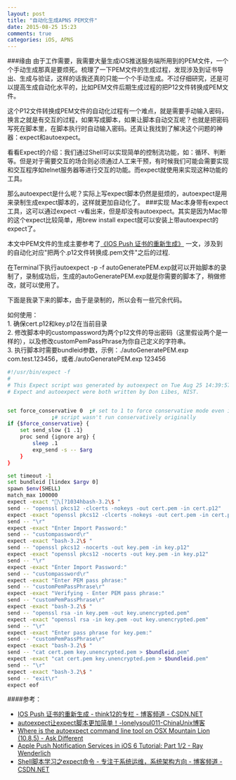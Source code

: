 ```yaml
---
layout: post
title: "自动化生成APNS PEM文件"
date: 2015-08-25 15:23
comments: true
categories: iOS, APNS
---
```

###缘由
由于工作需要，我需要大量生成iOS推送服务端所用到的PEM文件，一个个手动生成那真是要烦死。梳理了一下PEM文件的生成过程，发现涉及到证书导出、生成与验证，这样的话我还真的只能一个个手动生成。不过仔细研究，还是可以提高生成自动化水平的，比如PEM文件后期生成过程的把P12文件转换成PEM文件。

<!--more-->

这个P12文件转换成PEM文件的自动化过程有一个难点，就是需要手动输入密码，换言之就是有交互的过程，如果写成脚本，如果让脚本自动交互呢？也就是把密码写死在脚本里，在脚本执行时自动输入密码。还真让我找到了解决这个问题的神器：expect和autoexpect。

看看Expect的介绍：我们通过Shell可以实现简单的控制流功能，如：循环、判断等。但是对于需要交互的场合则必须通过人工来干预，有时候我们可能会需要实现和交互程序如telnet服务器等进行交互的功能。而expect就使用来实现这种功能的工具。

那么autoexpect是什么呢？实际上写expect脚本仍然是挺烦的，autoexpect是用来录制生成expect脚本的，这样就更加自动化了。
###实现
Mac本身带有expect工具，这可以通过expect -v看出来，但是却没有autoexpect。其实是因为Mac带的这个expect比较简单，用brew install expect就可以安装上带autoexpect的expect了。

本文中PEM文件的生成主要参考了[《IOS Push 证书的重新生成》](http://blog.csdn.net/think12/article/details/8863411) 一文，涉及到的自动化对应"把两个.p12文件转换成.pem文件"之后的过程.

在Terminal下执行autoexpect -p -f autoGeneratePEM.exp就可以开始脚本的录制了，录制成功后，生成的autoGeneratePEM.exp就是你需要的脚本了，稍做修改，就可以使用了。

下面是我录下来的脚本，由于是录制的，所以会有一些冗余代码。

如何使用：    
	1. 确保cert.p12和key.p12在当前目录  
	2. 修改脚本中的custompassword为两个p12文件的导出密码（这里假设两个是一样的），以及修改customPemPassPhrase为你自己定义的字符串。   
	3. 执行脚本时需要bundleid参数，示例：./autoGeneratePEM.exp com.test.123456，或者./autoGeneratePEM.exp 123456

```bash
#!/usr/bin/expect -f
#
# This Expect script was generated by autoexpect on Tue Aug 25 14:39:57 2015
# Expect and autoexpect were both written by Don Libes, NIST.


set force_conservative 0  ;# set to 1 to force conservative mode even if
			  ;# script wasn't run conservatively originally
if {$force_conservative} {
	set send_slow {1 .1}
	proc send {ignore arg} {
		sleep .1
		exp_send -s -- $arg
	}
}

set timeout -1
set bundleid [lindex $argv 0]  
spawn $env(SHELL)
match_max 100000
expect -exact "\[?1034hbash-3.2\$ "
send -- "openssl pkcs12 -clcerts -nokeys -out cert.pem -in cert.p12"
expect -exact "openssl pkcs12 -clcerts -nokeys -out cert.pem -in cert.p12"
send -- "\r"
expect -exact "Enter Import Password:"
send -- "custompassword\r"
expect -exact "bash-3.2\$ "
send -- "openssl pkcs12 -nocerts -out key.pem -in key.p12"
expect -exact "openssl pkcs12 -nocerts -out key.pem -in key.p12"
send -- "\r"
expect -exact "Enter Import Password:"
send -- "custompassword\r"
expect -exact "Enter PEM pass phrase:"
send -- "customPemPassPhrase\r"
expect -exact "Verifying - Enter PEM pass phrase:"
send -- "customPemPassPhrase\r"
expect -exact "bash-3.2\$ "
send -- "openssl rsa -in key.pem -out key.unencrypted.pem"
expect -exact "openssl rsa -in key.pem -out key.unencrypted.pem"
send -- "\r"
expect -exact "Enter pass phrase for key.pem:"
send -- "customPemPassPhrase\r"
expect -exact "bash-3.2\$ "
send -- "cat cert.pem key.unencrypted.pem > $bundleid.pem"
expect -exact "cat cert.pem key.unencrypted.pem > $bundleid.pem"
send -- "\r"
expect -exact "bash-3.2\$ "
send -- "exit\r"
expect eof


```
####参考：

* [IOS Push 证书的重新生成 - think12的专栏 - 博客频道 - CSDN.NET](http://blog.csdn.net/think12/article/details/8863411)
* [autoexpect让expect脚本更加简单！-lonelysoul011-ChinaUnix博客](http://blog.chinaunix.net/uid-23123280-id-2546035.html)
* [Where is the autoexpect command line tool on OSX Mountain Lion (10.8.5) - Ask Different](http://apple.stackexchange.com/questions/103225/where-is-the-autoexpect-command-line-tool-on-osx-mountain-lion-10-8-5)
* [Apple Push Notification Services in iOS 6 Tutorial: Part 1/2 - Ray Wenderlich](http://www.raywenderlich.com/32960/apple-push-notification-services-in-ios-6-tutorial-part-1)
* [Shell脚本学习之expect命令 - 专注于系统运维，系统架构方向 - 博客频道 - CSDN.NET](http://blog.csdn.net/leexide/article/details/17485451)